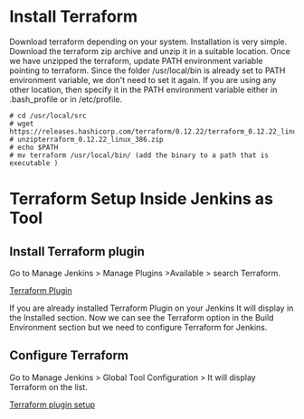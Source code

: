 # Install Terraform 

Download terraform depending on your system. Installation is very simple. Download the terraform zip archive and unzip it in a suitable location. Once we have unzipped the terraform, update PATH environment variable pointing to terraform. Since the folder /usr/local/bin is already set to PATH environment variable, we don't need to set it again. If you are using any other location, then specify it in the PATH environment variable either in .bash_profile or in /etc/profile.

```
# cd /usr/local/src
# wget https://releases.hashicorp.com/terraform/0.12.22/terraform_0.12.22_linux_386.zip
# unzipterraform_0.12.22_linux_386.zip
# echo $PATH
# mv terraform /usr/local/bin/ (add the binary to a path that is executable )

```
# Terraform Setup Inside Jenkins as Tool
## Install Terraform plugin

Go to Manage Jenkins > Manage Plugins >Available > search Terraform.

[Terraform Plugin](https://miro.medium.com/max/700/1*2xtQ7PH-p5qtoeviEg4IQw.png)

If you are already installed Terraform Plugin on your Jenkins It will display in the Installed section.
Now we can see the Terraform option in the Build Environment section but we need to configure Terraform for Jenkins.

## Configure Terraform
Go to Manage Jenkins > Global Tool Configuration > It will display Terraform on the list.

[Terraform plugin setup](https://miro.medium.com/max/700/1*qQ-_mzkBOtR8qa_am13A3Q.png)